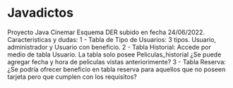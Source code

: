 # Javadictos
Proyecto Java Cinemar 
Esquema DER subido en fecha 24/06/2022.
Caracteristicas y dudas:
1 - Tabla de Tipo de Usuarios: 3 tipos. Usuario, administrador y Usuario con beneficio.
2 - Tabla Historial: Accede por medio de tabla Usuario. La tabla solo posee Peliculas_historial ¿Se puede agregar fecha y hora de peliculas vistas anteriorimente? 
3 - Tabla Reserva: ¿Se podría ofrecer beneficio en tabla reserva para aquellos que no poseen tarjeta pero que cumplen con los requisitos?
